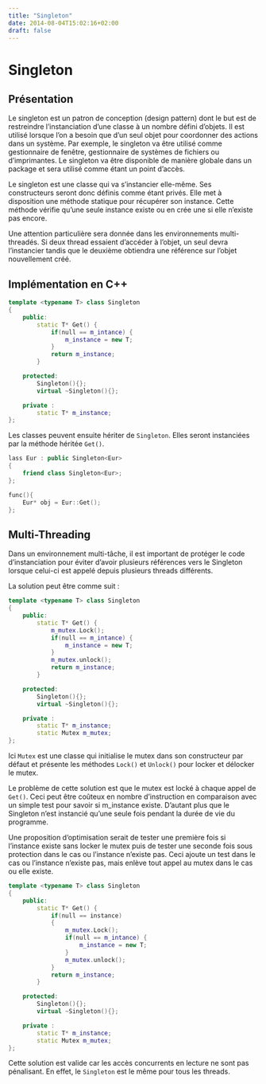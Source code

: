 ```yaml
---
title: "Singleton"
date: 2014-08-04T15:02:16+02:00
draft: false
---
```


# Singleton

## Présentation

Le singleton est un patron de conception (design pattern) dont le but est de restreindre l’instanciation  d’une classe à un nombre défini d’objets. Il est utilisé lorsque l’on a besoin que d’un seul objet pour coordonner des actions dans un système. Par exemple, le singleton va être utilisé comme gestionnaire de fenêtre, gestionnaire de systèmes de fichiers ou d’imprimantes. Le singleton va être disponible de manière globale dans un package et sera utilisé comme étant un point d’accès.

Le singleton est une classe qui va s’instancier elle-même. Ses constructeurs seront donc définis comme étant privés. Elle met à disposition une méthode statique pour récupérer son instance. Cette méthode vérifie qu’une seule instance existe ou en crée une si elle n’existe pas encore.

Une attention particulière sera donnée dans les environnements multi-threadés. Si deux thread essaient d’accéder à l’objet, un seul devra l’instancier tandis que le deuxième obtiendra une référence sur l’objet nouvellement créé.

## Implémentation en C++

```c++
template <typename T> class Singleton
{
    public:
        static T* Get() {
            if(null == m_intance) {
                m_instance = new T;
            }
            return m_instance;
        }

    protected:
        Singleton(){};
        virtual ~Singleton(){};

    private :
        static T* m_instance;
};
```

Les classes peuvent ensuite hériter de `Singleton`. Elles seront instanciées par la méthode héritée `Get()`.

```c++
lass Eur : public Singleton<Eur>
{
    friend class Singleton<Eur>;
};

func(){
    Eur* obj = Eur::Get();
};
```

## Multi-Threading

Dans un environnement multi-tâche,  il est important de protéger le code d’instanciation pour éviter d’avoir plusieurs références vers le Singleton lorsque celui-ci est appelé depuis plusieurs threads différents.

La solution peut être comme suit :

```c++
template <typename T> class Singleton
{
    public:
        static T* Get() {
            m_mutex.Lock();
            if(null == m_intance) {
                m_instance = new T;
            }
            m_mutex.unlock();
            return m_instance;
        }

    protected:
        Singleton(){};
        virtual ~Singleton(){};

    private :
        static T* m_instance;
        static Mutex m_mutex;
};
```

Ici `Mutex` est une classe qui initialise le mutex dans son constructeur par défaut et présente les méthodes `Lock()` et `Unlock()` pour locker et délocker le mutex.

Le problème de cette solution est que le mutex est locké à chaque appel de `Get()`. Ceci peut être coûteux en nombre d’instruction en comparaison avec un simple test pour savoir si m_instance existe. D’autant plus que le Singleton n’est instancié qu’une seule fois pendant la durée de vie du programme.

Une proposition d’optimisation serait de tester une première fois si l’instance existe sans locker le mutex puis de tester une seconde fois sous protection dans le cas ou l’instance n’existe pas. Ceci ajoute un test dans le cas ou l’instance n’existe pas, mais enlève tout appel au mutex dans le cas ou elle existe.

```c++
template <typename T> class Singleton
{
    public:
        static T* Get() {
            if(null == instance)
            {
                m_mutex.Lock();
                if(null == m_intance) {
                    m_instance = new T;
                }
                m_mutex.unlock();
            }
            return m_instance;
        }

    protected:
        Singleton(){};
        virtual ~Singleton(){};

    private :
        static T* m_instance;
        static Mutex m_mutex;
};
```

Cette solution est valide car les accès concurrents en lecture ne sont pas pénalisant. En effet, le `Singleton` est le même pour tous les threads.
